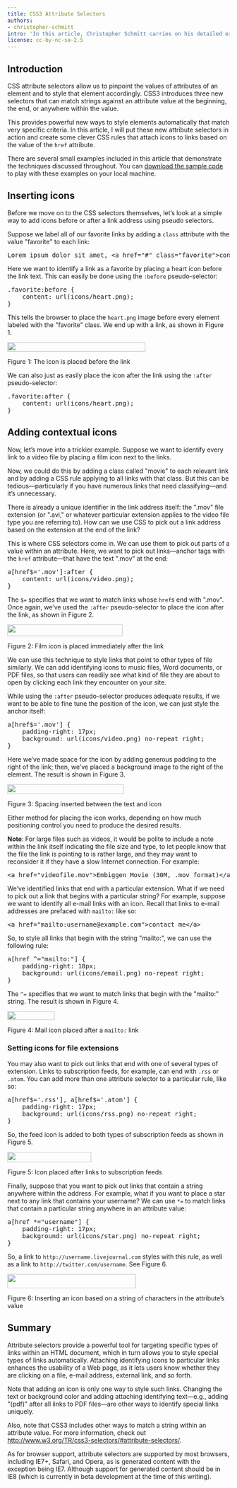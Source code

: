 ```yaml
---
title: CSS3 Attribute Selectors
authors:
- christopher-schmitt
intro: 'In this article, Christopher Schmitt carries on his detailed exploration of what CSS3 has to offer us, looking at CSS3 attribute selectors that allow us to write selectors matching strings of text inside attribute values.'
license: cc-by-nc-sa-2.5
---
```

<h2>Introduction</h2>
<p>CSS attribute selectors allow us to pinpoint the values of attributes of an element and to style that element accordingly.  CSS3 introduces three new selectors that can match strings against an attribute value at the beginning, the end, or anywhere within the value.</p>
<p>This provides powerful new ways to style elements automatically that match very specific criteria. In this article, I will put these new attribute selectors in action and create some clever CSS rules that attach icons to links based on the value of the <code>href</code> attribute.</p>

<p>There are several small examples included in this article that demonstrate the techniques discussed throughout. You can <a href="CSS3_attribute_selectors_demo.zip">download the sample code</a> to play with these examples on your local machine.</p>
<h2>Inserting icons</h2>
<p>Before we move on to the CSS selectors themselves, let’s look at a simple way to add icons before or after a link address using pseudo selectors.</p>
<p>Suppose we label all of our favorite links by adding a <code>class</code> attribute with the value &quot;favorite&quot; to each link:</p>

<pre>Lorem ipsum dolor sit amet, &lt;a href=&quot;#&quot; class=&quot;favorite&quot;&gt;consectetuer&lt;/a&gt; adipiscing elit.</pre>

<p>Here we want to identify a link as a favorite by placing a heart icon before the link text. This can easily be done using the <code>:before</code>  pseudo-selector:</p>


<pre>.favorite:before {
	content: url(icons/heart.png);
}</pre>

<p>This tells the browser to place the <code>heart.png</code> image before every element labeled with the &quot;favorite&quot; class. We end up with a link, as shown in Figure 1.</p>

<p><img src="selectors1.jpeg" width="313" height="21" /></p>
<p class="comment">Figure 1: The icon is placed before the link</p>

<p>We can also just as easily place the icon after the link using the <code>:after</code>  pseudo-selector:</p>

<pre>.favorite:after {
	content: url(icons/heart.png);
}</pre>

<h2>Adding contextual icons</h2>
<p>Now, let’s move into a trickier example. Suppose we want to identify every link to a video file by placing a film icon next to the links.</p>
<p>Now, we could do this by adding a class called &quot;movie&quot; to each relevant link and by adding a CSS rule applying to all links with that class. But this can be tedious—particularly if you have numerous links that need classifying—and it&rsquo;s unnecessary.</p>

<p>There is already a unique identifier in the link address itself: the &quot;.mov&quot; file extension (or &quot;.avi,&quot; or whatever particular extension applies to the video file type you are referring to).  How can we use CSS to pick out a link address based on the extension at the end of the link?</p>

<p>This is where CSS selectors come in. We can use them to pick out parts of a value within an attribute. Here, we want to pick out links—anchor tags with the <code>href</code> attribute—that have the text &quot;.mov&quot; at the end:</p>


<pre>a[href$='.mov']:after {
	content: url(icons/video.png);
}</pre>

<p>The <code>$=</code> specifies that we want to match links whose <code>href</code>s end with &quot;.mov&quot;. Once again, we’ve used the <code>:after</code>  pseudo-selector to place the icon after the link, as shown in Figure 2.</p>
<p><img src="selectors2.jpeg" alt="" width="261" height="26" /></p>
<p class="comment">Figure 2: Film icon is placed immediately after the link</p>

<p>We can use this technique to style links that point to other types of file similarly. We can add identifying icons to music files, Word documents, or PDF files, so that users can readily see what kind of file they are about to open by clicking each link they encounter on your site.</p>

<p>While using the <code>:after</code>  pseudo-selector produces adequate results, if we want to be able to fine tune the position of the icon, we can just style the anchor itself:</p>


<pre>a[href$='.mov'] {
	padding-right: 17px;
	background: url(icons/video.png) no-repeat right;
}</pre>

<p>Here we’ve made space for the icon by adding generous padding to the right of the link; then, we’ve placed a background image to the right of the element. The result is shown in Figure 3.</p>

<p><img src="selectors2.5.jpeg" alt="" width="264" height="22" /></p>
<p class="comment">Figure 3: Spacing inserted between the text and icon</p>

<p>Either method for placing the icon works, depending on how much positioning control you need to produce the desired results.</p>

<p class="note"><strong>Note</strong>: For large files such as videos, it would be polite to include a note within the link itself indicating the file size and type, to let people know that the file the link is pointing to is rather large, and they may want to reconsider it if they have a slow Internet connection. For example:

<pre>&lt;a href=&quot;videofile.mov&quot;&gt;Embiggen Movie (30M, .mov format)&lt;/a&gt;</pre></p>

<p>We’ve identified links that end with a particular extension. What if we need to pick out a link that begins with a particular string? For example, suppose we want to identify all e-mail links with an icon. Recall that links to e-mail addresses are prefaced with <code>mailto:</code> like so:</p>


<pre>&lt;a href=&quot;mailto:username@example.com&quot;&gt;contact me&lt;/a&gt;</pre>

<p>So, to style all links that begin with the string &quot;mailto:&quot;, we can use the following rule:</p>

<pre>a[href ^=&quot;mailto:&quot;] {
	padding-right: 18px;
	background: url(icons/email.png) no-repeat right;
}</pre>

<p>The <code>^=</code> specifies that we want to match links that begin with the &quot;mailto:&quot; string. The result is shown in Figure 4.</p>

<p><img src="selectors3.jpeg" width="107" height="20" /></p>
<p class="comment">Figure 4: Mail icon placed after a <code style="font-style:normal">mailto:</code> link</p>

<h3>Setting icons for file extensions</h3>
<p>You may also want to pick out links that end with one of several types of extension. Links to subscription feeds, for example, can end with <code>.rss</code> or <code>.atom</code>. You can add more than one attribute selector to a particular rule, like so:</p>

<pre>a[href$='.rss'], a[href$='.atom'] {
	padding-right: 17px;
	background: url(icons/rss.png) no-repeat right;
}</pre>

<p>So, the feed icon is added to both types of subscription feeds as shown in Figure 5.</p>

<p><img src="selectors4.jpeg" width="190" height="23" /></p>
<p class="comment">Figure 5: Icon placed after links to subscription feeds</p>
<p>Finally, suppose that you want to pick out links that contain a string anywhere within the address. For example, what if you want to place a star next to any link that contains your username? We can use <code>*=</code> to match links that contain a particular string anywhere in an attribute value:</p>


<pre>a[href *=&quot;username&quot;] {
	padding-right: 17px;
	background: url(icons/star.png) no-repeat right;
}</pre>


<p>So, a link to <code>http://username.livejournal.com</code> styles with this rule, as well as a link to <code>http://twitter.com/username</code>. See Figure 6.</p>

<p><img src="selectors5.jpeg" width="291" height="32" /></p>
<p class="comment">Figure 6: Inserting an icon based on a string of characters in the attribute’s value</p>

<h2>Summary</h2>

<p>Attribute selectors provide a powerful tool for targeting specific types of links within an HTML document, which in turn allows you to style special types of links automatically. Attaching identifying icons to particular links enhances the usability of a Web page, as it lets users know whether they are clicking on a file, e-mail address, external link, and so forth.</p>

<p>Note that adding an icon is only one way to style such links. Changing the text or background color and adding attaching identifying text—e.g., adding &quot;(pdf)&quot; after all links to PDF files—are other ways to identify special links uniquely.</p>

<p>Also, note that CSS3 includes other ways to match a string within an attribute value. For more information, check out <a href="http://www.w3.org/TR/css3-selectors/#attribute-selectors">http://www.w3.org/TR/css3-selectors/#attribute-selectors/</a>.</p>

<p>As for browser support, attribute selectors are supported by most browsers, including IE7+, Safari, and Opera, as is generated content with the exception being IE7.  Although support for generated content should be in IE8 (which is currently in beta development at the time of this writing).</p>
